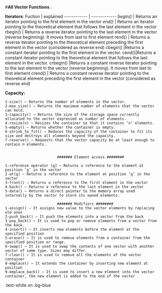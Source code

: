 #**All Vector Functions** :

**Iterators**:
Fuction | explained
------------ | -------------
*begin()* | Returns an iterator pointing to the first element in the vector
*end()* | Returns an iterator pointing to the theoretical element that follows the last element in the vector
rbegin() | Returns a reverse iterator pointing to the last element in the vector (reverse beginning). It moves from last to first element
rend() | Returns a reverse iterator pointing to the theoretical element preceding the first element in the vector (considered as reverse end)
cbegin() |Returns a constant iterator pointing to the first element in the vector.
cend()|Returns a constant iterator pointing to the theoretical element that follows the last element in the vector.
crbegin() |Returns a constant reverse iterator pointing to the last element in the vector (reverse beginning). It moves from last to first element
crend() | Returns a constant reverse iterator pointing to the theoretical element preceding the first element in the vector (considered as reverse end)

                           
**Capacity:** 

    1-size() – Returns the number of elements in the vector.
    2-max_size() – Returns the maximum number of elements that the vector can hold.
    3-capacity() – Returns the size of the storage space currently allocated to the vector expressed as number of elements.
    4-resize(n) – Resizes the container so that it contains ‘n’ elements.
    5-empty() – Returns whether the container is empty.
    6-shrink_to_fit() – Reduces the capacity of the container to fit its size and destroys all elements beyond the capacity.
    7-reserve() – Requests that the vector capacity be at least enough to contain n elements.
                           
						   
                            ####### Element access ########

	1-reference operator [g] – Returns a reference to the element at position ‘g’ in the vector
    2-at(g) – Returns a reference to the element at position ‘g’ in the vector
    3-front() – Returns a reference to the first element in the vector
    4-back() – Returns a reference to the last element in the vector
    5-data() – Returns a direct pointer to the memory array used internally by the vector to store its owned elements.
                            
                            ####### Modifiers ########
    1-assign() – It assigns new value to the vector elements by replacing old ones
    2-push_back() – It push the elements into a vector from the back
    3-pop_back() – It is used to pop or remove elements from a vector from the back.
    4-insert() – It inserts new elements before the element at the specified position
    5-erase() – It is used to remove elements from a container from the specified position or range.
    6-swap() – It is used to swap the contents of one vector with another vector of same type. Sizes may differ.
    7-clear() – It is used to remove all the elements of the vector container
    8-emplace() – It extends the container by inserting new element at position
    9-emplace_back() – It is used to insert a new element into the vector container, the new element is added to the end of the vector
	
<div class="text-white bg-blue mb-2">
  .text-white on .bg-blue